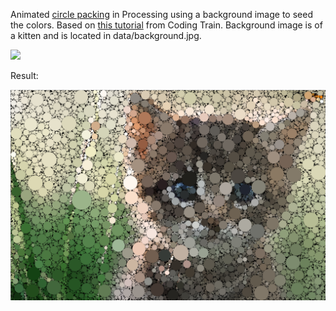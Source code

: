 Animated [circle packing](http://mathworld.wolfram.com/CirclePacking.html) in Processing using a background image to seed the colors. Based on [this tutorial](https://www.youtube.com/watch?v=ERQcYaaZ6F0) from Coding Train. Background image is of a kitten and is located in data/background.jpg.

![](img/screenCap.gif)

Result:

![](img/screenShot.png)

